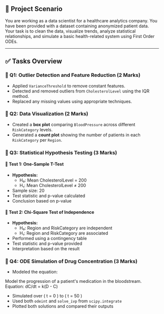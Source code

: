 ## 📘 Project Scenario

You are working as a data scientist for a healthcare analytics company. You have been provided with a dataset containing anonymized patient data. Your task is to clean the data, visualize trends, analyze statistical relationships, and simulate a basic health-related system using First Order ODEs.

---

## ✅ Tasks Overview

### 🔹 Q1: Outlier Detection and Feature Reduction (2 Marks)

- Applied `VarianceThreshold` to remove constant features.
- Detected and removed outliers from `CholesterolLevel` using the IQR method.
- Replaced any missing values using appropriate techniques.

### 🔹 Q2: Data Visualization (2 Marks)

- Created a **box plot** comparing `BloodPressure` across different `RiskCategory` levels.
- Generated a **count plot** showing the number of patients in each `RiskCategory` per `Region`.

### 🔹 Q3: Statistical Hypothesis Testing (3 Marks)

#### 📌 Test 1: One-Sample T-Test
- **Hypothesis:**  
  - H₀: Mean CholesterolLevel = 200  
  - H₁: Mean CholesterolLevel ≠ 200  
- Sample size: 20  
- Test statistic and p-value calculated  
- Conclusion based on p-value

#### 📌 Test 2: Chi-Square Test of Independence
- **Hypothesis:**  
  - H₀: Region and RiskCategory are independent  
  - H₁: Region and RiskCategory are associated  
- Performed using a contingency table  
- Test statistic and p-value provided  
- Interpretation based on the result

### 🔹 Q4: ODE Simulation of Drug Concentration (3 Marks)

- Modeled the equation:  
 
Model the progression of a patient's medication in the bloodstream. 
Equation: 
  dC/dt = k(D - C) 
- Simulated over \( t = 0 \) to \( t = 50 \)
- Used both `odeint` and `solve_ivp` from `scipy.integrate`
- Plotted both solutions and compared their outputs


